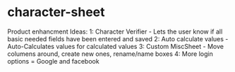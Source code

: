 # character-sheet

Product enhancment Ideas:
1: Character Verifier    - Lets the user know if all basic needed fields have been entered and saved
2: Auto calculate values - Auto-Calculates values for calculated values
3: Custom MiscSheet - Move columens around, create new ones, rename/name boxes
4: More login options = Google and facebook